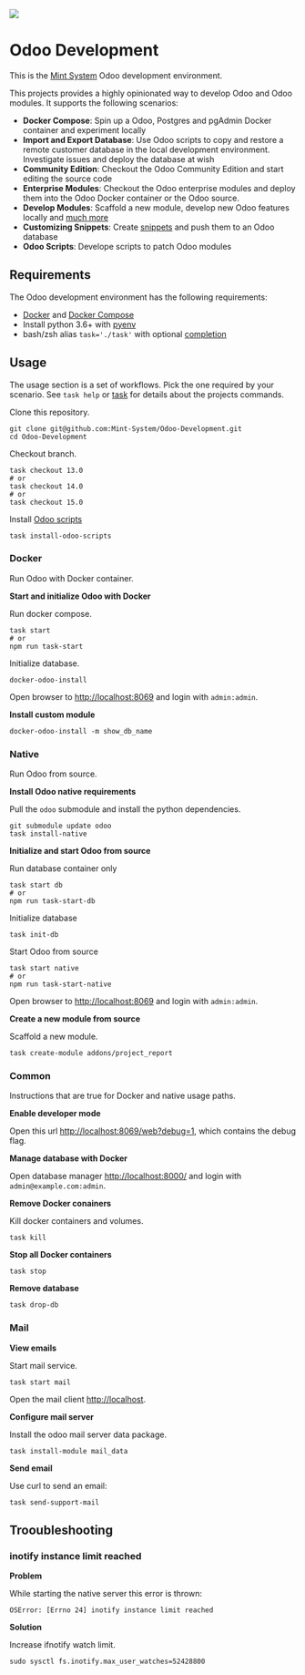 ![](https://github.com/Mint-System/Odoo-Development/raw/14.0/logo.png)
<!-- ![](./logo.png) -->

Odoo Development
================

This is the [Mint System](https://www.mint-system.ch/) Odoo development environment.

This projects provides a highly opinionated way to develop Odoo and Odoo modules. It supports the following scenarios:

* **Docker Compose**: Spin up a Odoo, Postgres and pgAdmin Docker container and experiment locally
* **Import and Export Database**: Use Odoo scripts to copy and restore a remote customer database in the local development environment. Investigate issues and deploy the database at wish
* **Community Edition**: Checkout the Odoo Community Edition and start editing the source code
* **Enterprise Modules**: Checkout the Odoo enterprise modules and deploy them into the Odoo Docker container or the Odoo source.
* **Develop Modules**: Scaffold a new module, develop new Odoo features locally and [much more](./task.md)
* **Customizing Snippets**: Create [snippets](./snippets.md) and push them to an Odoo database
* **Odoo Scripts**: Develope scripts to patch Odoo modules 

## Requirements

The Odoo development environment has the following requirements:

* [Docker](https://docs.docker.com/engine/install/) and [Docker Compose](https://docs.docker.com/compose/)
* Install python 3.6+ with [pyenv](https://github.com/pyenv/pyenv)
* bash/zsh alias `task='./task'` with optional [completion](https://github.com/janikvonrotz/dotfiles/blob/master/oh-my-zsh-completions/_task)

## Usage

The usage section is a set of workflows. Pick the one required by your scenario. See `task help` or [task](./task.md) for details about the projects commands.

Clone this repository.

```console
git clone git@github.com:Mint-System/Odoo-Development.git
cd Odoo-Development
```

Checkout branch.

```console
task checkout 13.0
# or
task checkout 14.0
# or
task checkout 15.0
```

Install [Odoo scripts](https://ansible.build/roles/odoo-scripts/)

```console
task install-odoo-scripts
```

### Docker

Run Odoo with Docker container.

**Start and initialize Odoo with Docker**

Run docker compose.

```console
task start
# or
npm run task-start
```

Initialize database.

```console
docker-odoo-install
```

Open browser to [http://localhost:8069](http://localhost:8069) and login with `admin:admin`.

**Install custom module**

```console
docker-odoo-install -m show_db_name
```

### Native

Run Odoo from source.

**Install Odoo native requirements**

Pull the `odoo` submodule and install the python dependencies.

```console
git submodule update odoo
task install-native
```

**Initialize and start Odoo from source**

Run database container only

```console
task start db
# or
npm run task-start-db
```

Initialize database

```console
task init-db
```

Start Odoo from source

```console
task start native
# or
npm run task-start-native
```

Open browser to [http://localhost:8069](http://localhost:8069) and login with `admin:admin`.

**Create a new module from source**

Scaffold a new module.

```console
task create-module addons/project_report
```

### Common

Instructions that are true for Docker and native usage paths.

**Enable developer mode**

Open this url [http://localhost:8069/web?debug=1](http://localhost:8069/web?debug=1), which contains the debug flag.

**Manage database with Docker**

Open database manager [http://localhost:8000/](http://localhost:8000/) and login with `admin@example.com:admin`.

**Remove Docker conainers**

Kill docker containers and volumes.

```console
task kill
```

**Stop all Docker containers**

```console
task stop
```

**Remove database**

```console
task drop-db
```

### Mail

**View emails**

Start mail service.

```console
task start mail
```

Open the mail client [http://localhost](http://localhost).

**Configure mail server**

Install the odoo mail server data package.

```console
task install-module mail_data
```

**Send email**

Use curl to send an email:

```console
task send-support-mail
```

## Trooubleshooting

### inotify instance limit reached 

**Problem**

While starting the native server this error is thrown:

```console
OSError: [Errno 24] inotify instance limit reached
```

**Solution**

Increase ifnotify watch limit.

```console
sudo sysctl fs.inotify.max_user_watches=52428800
```